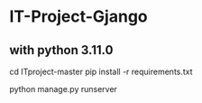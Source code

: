 # IT-Project-Gjango
## with python 3.11.0
cd ITproject-master
pip install -r requirements.txt

python manage.py runserver
